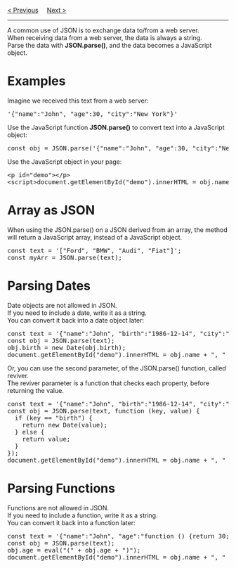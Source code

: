 <a href="/JS/JSON/Data-Types.md">&lt; Previous</a>
&nbsp;&nbsp;&nbsp;
<a href="/JS/JSON/Strings.md">Next &gt;</a>
<hr>
A common use of JSON is to exchange data to/from a web server.
<br>
When receiving data from a web server, the data is always a string.
<br>
Parse the data with <b>JSON.parse()</b>, and the data becomes a JavaScript object.
<h1>Examples</h1>
Imagine we received this text from a web server:
<pre>'{"name":"John", "age":30, "city":"New York"}'</pre>
Use the JavaScript function <b>JSON.parse()</b> to convert text into a JavaScript object:
<pre>const obj = JSON.parse('{"name":"John", "age":30, "city":"New York"}');</pre>
Use the JavaScript object in your page:
<pre>
&lt;p id="demo"&gt;&lt;/p&gt;
&lt;script&gt;document.getElementById("demo").innerHTML = obj.name;&lt;/script&gt;
</pre>
<h1>Array as JSON</h1>
When using the JSON.parse() on a JSON derived from an array, the method will return a JavaScript array, instead of a JavaScript object.
<pre>
const text = '["Ford", "BMW", "Audi", "Fiat"]';
const myArr = JSON.parse(text);
</pre>
<h1>Parsing Dates</h1>
Date objects are not allowed in JSON.
<br>
If you need to include a date, write it as a string.
<br>
You can convert it back into a date object later:
<pre>
const text = '{"name":"John", "birth":"1986-12-14", "city":"New York"}';
const obj = JSON.parse(text);
obj.birth = new Date(obj.birth);
document.getElementById("demo").innerHTML = obj.name + ", " + obj.birth;
</pre>
Or, you can use the second parameter, of the JSON.parse() function, called reviver.
<br>
The reviver parameter is a function that checks each property, before returning the value.
<pre>
const text = '{"name":"John", "birth":"1986-12-14", "city":"New York"}';
const obj = JSON.parse(text, function (key, value) {
  if (key == "birth") {
    return new Date(value);
  } else {
    return value;
  }
});
document.getElementById("demo").innerHTML = obj.name + ", " + obj.birth;
</pre>
<h1>Parsing Functions</h1>
Functions are not allowed in JSON.
<br>
If you need to include a function, write it as a string.
<br>
You can convert it back into a function later:
<pre>
const text = '{"name":"John", "age":"function () {return 30;}", "city":"New York"}';
const obj = JSON.parse(text);
obj.age = eval("(" + obj.age + ")");
document.getElementById("demo").innerHTML = obj.name + ", " + obj.age();
</pre>
